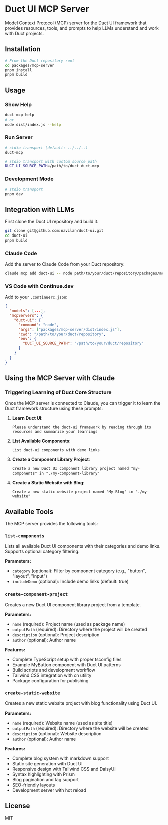# Duct UI MCP Server

Model Context Protocol (MCP) server for the Duct UI framework that provides resources, tools, and prompts to help LLMs understand and work with Duct projects.

## Installation

```bash
# From the Duct repository root
cd packages/mcp-server
pnpm install
pnpm build
```

## Usage

### Show Help
```bash
duct-mcp help
# or
node dist/index.js --help
```

### Run Server
```bash
# stdio transport (default: ../../..)
duct-mcp

# stdio transport with custom source path
DUCT_UI_SOURCE_PATH=/path/to/duct duct-mcp
```

### Development Mode
```bash
# stdio transport
pnpm dev
```

## Integration with LLMs

First clone the Duct UI repository and build it.

```bash
git clone git@github.com:navilan/duct-ui.git
cd duct-ui
pnpm build
```

### Claude Code

Add the server to Claude Code from your Duct repository:

```bash
claude mcp add duct-ui -- node path/to/your/duct/repository/packages/mcp-server/dist/index.js
```

### VS Code with Continue.dev

Add to your `.continuerc.json`:

```json
{
  "models": [...],
  "mcpServers": {
    "duct-ui": {
      "command": "node",
      "args": ["packages/mcp-server/dist/index.js"],
      "cwd": "/path/to/your/duct/repository",
      "env": {
        "DUCT_UI_SOURCE_PATH": "/path/to/your/duct/repository"
      }
    }
  }
}
```

## Using the MCP Server with Claude

### Triggering Learning of Duct Core Structure

Once the MCP server is connected to Claude, you can trigger it to learn the Duct framework structure using these prompts:

1. **Learn Duct UI**:

   ```plaintext
   Please understand the duct-ui framework by reading through its resources and summarize your learnings
   ```

2. **List Available Components**:

   ```plaintext
   List duct-ui components with demo links
   ```

3. **Create a Component Library Project**:

   ```plaintext
   Create a new Duct UI component library project named "my-components" in "./my-component-library"
   ```

4. **Create a Static Website with Blog**:

   ```plaintext
   Create a new static website project named "My Blog" in "./my-website"
   ```

## Available Tools

The MCP server provides the following tools:

### `list-components`
Lists all available Duct UI components with their categories and demo links. Supports optional category filtering.

**Parameters:**
- `category` (optional): Filter by component category (e.g., "button", "layout", "input")
- `includeDemo` (optional): Include demo links (default: true)

### `create-component-project`
Creates a new Duct UI component library project from a template.

**Parameters:**
- `name` (required): Project name (used as package name)
- `outputPath` (required): Directory where the project will be created
- `description` (optional): Project description
- `author` (optional): Author name

**Features:**
- Complete TypeScript setup with proper tsconfig files
- Example MyButton component with Duct UI patterns
- Build scripts and development workflow
- Tailwind CSS integration with cn utility
- Package configuration for publishing

### `create-static-website`
Creates a new static website project with blog functionality using Duct UI.

**Parameters:**
- `name` (required): Website name (used as site title)
- `outputPath` (required): Directory where the website will be created
- `description` (optional): Website description
- `author` (optional): Author name

**Features:**
- Complete blog system with markdown support
- Static site generation with Duct UI
- Responsive design with Tailwind CSS and DaisyUI
- Syntax highlighting with Prism
- Blog pagination and tag support
- SEO-friendly layouts
- Development server with hot reload

## License

MIT
